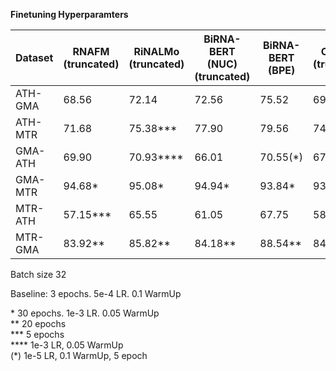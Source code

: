 **Finetuning Hyperparamters**

| Dataset    | RNAFM (truncated)  | RiNALMo (truncated) |  BiRNA-BERT (NUC) (truncated) | BiRNA-BERT (BPE) | CORAIN (truncated)|
|------------|--------------------|--------------------|---------------------------------|---------------------|-----------------|
| ATH-GMA    | 68.56              | 72.14              | 72.56                           | 75.52               | 69              |
| ATH-MTR    | 71.68              | 75.38***           | 77.90                           | 79.56               | 74              |
| GMA-ATH    | 69.90              | 70.93****          | 66.01                           | 70.55(*)            | 67              |
| GMA-MTR    | 94.68*             | 95.08*             | 94.94*                          | 93.84*              | 93              |
| MTR-ATH    | 57.15***           | 65.55              | 61.05                           | 67.75               | 58              |
| MTR-GMA    | 83.92**            | 85.82**            | 84.18**                         | 88.54**             | 84              |

Batch size 32

Baseline: 3 epochs. 5e-4 LR. 0.1 WarmUp

\*     30 epochs. 1e-3 LR. 0.05 WarmUp <br>
\**    20 epochs <br>
\***   5 epochs <br>
\****  1e-3 LR, 0.05 WarmUp <br>
(*)    1e-5 LR, 0.1 WarmUp, 5 epoch <br>
